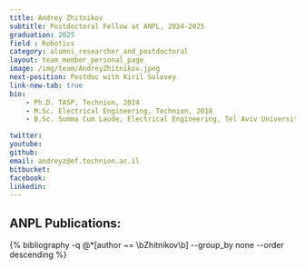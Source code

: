 ```yaml
---
title: Andrey Zhitnikov
subtitle: Postdoctoral Fellow at ANPL, 2024-2025
graduation: 2025
field : Robotics
category: alumni_researcher_and_postdoctoral
layout: team_member_personal_page
image: /img/team/AndreyZhitnikov.jpeg
next-position: Postdoc with Kiril Solovey
link-new-tab: true
bio:
    - Ph.D. TASP, Technion, 2024
    - M.Sc. Electrical Engineering, Technion, 2018
    - B.Sc. Summa Cum Laude, Electrical Engineering, Tel Aviv University, 2014

twitter: 
youtube: 
github: 
email: andreyz@ef.technion.ac.il
bitbucket: 
facebook: 
linkedin: 
---
```


## ANPL Publications:

{% bibliography -q @*[author ~= \bZhitnikov\b] --group_by none --order descending %}

